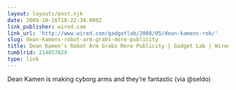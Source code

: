 ```yaml
---
layout: layouts/post.njk
date: 2009-10-16T18:22:34.000Z
link_publisher: wired.com
link_url: 'http://www.wired.com/gadgetlab/2008/05/dean-kamens-rob/'
slug: dean-kamens-robot-arm-grabs-more-publicity
title: Dean Kamen’s Robot Arm Grabs More Publicity | Gadget Lab | Wired.com
tumblrid: 214857829
type: link
---
```

<p>Dean Kamen is making cyborg arms and they&rsquo;re fantastic (via @seldo)</p>
